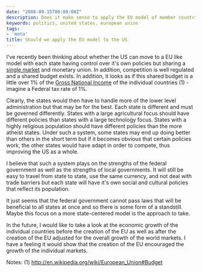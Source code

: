 ```yaml
---
date: "2008-09-15T00:00:00Z"
description: Does it make sense to apply the EU model of member countries to US states?
keywords: politics, united states, european union
tags:
- 'meta'
title: Should we apply the EU model to the US
---
```

<p>I've recently been thinking about whether the US can move to a EU like model with each state having control over it's own policies but sharing a <a title="Single market" rel="wikipedia" href="http://en.wikipedia.org/wiki/Single_market" target="_blank">single market</a> and monetary union. In addition, competition is well regulated and a shared budget exists. In addition, it looks as if this shared budget is a little over 1% of the <a title="Gross National Income" rel="wikipedia" href="http://en.wikipedia.org/wiki/Gross_National_Income" target="_blank">Gross National Income</a> of the individual countries (1) - imagine a Federal tax rate of 1%.</p>

<p>Clearly, the states would then have to handle more of the lower level administration but that may be for the best. Each state is different and must be governed differently. States with a large agricultural focus should have different policies than states with a large technology focus. States with a highly religious population should have different policies than the more atheist states. Under such a system, some states may end up doing better than others in the short term but if it becomes obvious that certain policies work, the other states would have adapt in order to compete, thus improving the US as a whole.</p>

<p>I believe that such a system plays on the strengths of the federal government as well as the strengths of local governments. It will still be easy to travel from state to state, use the same currency, and not deal with trade barriers but each state will have it's own social and cultural policies that reflect its population.</p>

<p>It just seems that the federal government cannot pass laws that will be beneficial to all states at once and so there is some form of a standstill. Maybe this focus on a more state-centered model is the approach to take.</p>

<p>In the future, I would like to take a look at the economic growth of the individual countries before the creation of the EU as well as after the creation of the EU adjusted for the overall growth of the world markets. I have a feeling it would show that the creation of the EU encouraged the growth of the individual markets.</p>

<p>Notes:
(1) <a href="http://en.wikipedia.org/wiki/European_Union#Budget">http://en.wikipedia.org/wiki/European_Union#Budget</a>
</p>